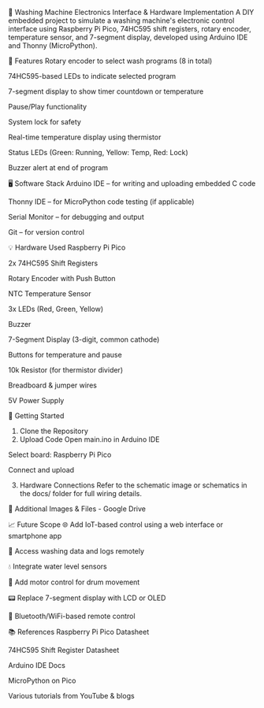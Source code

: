 🧺 Washing Machine Electronics Interface & Hardware Implementation
A DIY embedded project to simulate a washing machine's electronic control interface using Raspberry Pi Pico, 74HC595 shift registers, rotary encoder, temperature sensor, and 7-segment display, developed using Arduino IDE and Thonny (MicroPython).

🔧 Features
Rotary encoder to select wash programs (8 in total)

74HC595-based LEDs to indicate selected program

7-segment display to show timer countdown or temperature

Pause/Play functionality

System lock for safety

Real-time temperature display using thermistor

Status LEDs (Green: Running, Yellow: Temp, Red: Lock)

Buzzer alert at end of program

🖥️ Software Stack
Arduino IDE – for writing and uploading embedded C code

Thonny IDE – for MicroPython code testing (if applicable)

Serial Monitor – for debugging and output

Git – for version control

💡 Hardware Used
Raspberry Pi Pico

2x 74HC595 Shift Registers

Rotary Encoder with Push Button

NTC Temperature Sensor

3x LEDs (Red, Green, Yellow)

Buzzer

7-Segment Display (3-digit, common cathode)

Buttons for temperature and pause

10k Resistor (for thermistor divider)

Breadboard & jumper wires

5V Power Supply

🚀 Getting Started
1. Clone the Repository
2. Upload Code
Open main.ino in Arduino IDE

Select board: Raspberry Pi Pico

Connect and upload

3. Hardware Connections
Refer to the schematic image or schematics in the docs/ folder for full wiring details.

📁 Additional Images & Files - Google Drive

📈 Future Scope
🌐 Add IoT-based control using a web interface or smartphone app

📲 Access washing data and logs remotely

💧 Integrate water level sensors

🧠 Add motor control for drum movement

📟 Replace 7-segment display with LCD or OLED

🔗 Bluetooth/WiFi-based remote control

📚 References
Raspberry Pi Pico Datasheet

74HC595 Shift Register Datasheet

Arduino IDE Docs

MicroPython on Pico

Various tutorials from YouTube & blogs
